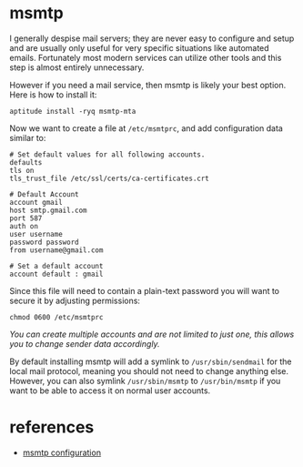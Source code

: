
# msmtp

I generally despise mail servers; they are never easy to configure and setup and are usually only useful for very specific situations like automated emails.  Fortunately most modern services can utilize other tools and this step is almost entirely unnecessary.

However if you need a mail service, then msmtp is likely your best option.  Here is how to install it:

    aptitude install -ryq msmtp-mta

Now we want to create a file at `/etc/msmtprc`, and add configuration data similar to:

    # Set default values for all following accounts.
    defaults
    tls on
    tls_trust_file /etc/ssl/certs/ca-certificates.crt

    # Default Account
    account gmail
    host smtp.gmail.com
    port 587
    auth on
    user username
    password password
    from username@gmail.com

    # Set a default account
    account default : gmail

Since this file will need to contain a plain-text password you will want to secure it by adjusting permissions:

    chmod 0600 /etc/msmtprc

_You can create multiple accounts and are not limited to just one, this allows you to change sender data accordingly._

By default installing msmtp will add a symlink to `/usr/sbin/sendmail` for the local mail protocol, meaning you should not need to change anything else.  However, you can also symlink `/usr/sbin/msmtp` to `/usr/bin/msmtp` if you want to be able to access it on normal user accounts.


# references

- [msmtp configuration](http://www.serverwatch.com/tutorials/article.php/3923871/Using-msmtp-as-a-Lightweight-SMTP-Client.htm)
